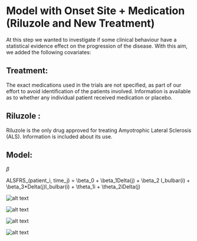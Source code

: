 # Model with Onset Site + Medication (Riluzole and New Treatment)

At this step we wanted to investigate if some clinical behaviour have a statistical evidence effect on the progression of the disease. With this aim, we added the following covariates:

## Treatment:
The exact medications used in the trials are not specified, as part of our effort to avoid identification of the patients involved. Information is available as to whether any individual patient received medication or placebo.

## Riluzole :
Riluzole is the only drug approved for treating Amyotrophic Lateral Sclerosis (ALS). Information is included about its use.

## Model:

$\beta$

ALSFRS_(patient_i, time_j) = \beta_0 + \beta_1Delta(j) + \beta_2 I_bulbar(i) + \beta_3*Delta(j)I_bulbar(i) + \theta_1i + \theta_2iDelta(j)

![alt text](https://github.com/massimiliano96/ALS_Bayesian_Analysis/blob/master/model3/images/plot_b_Treatment.%20jpeg)

![alt text](https://github.com/massimiliano96/ALS_Bayesian_Analysis/blob/master/model3/images/plot_b_Treatment_interaction.%20jpeg)

![alt text](https://github.com/massimiliano96/ALS_Bayesian_Analysis/blob/master/model3/images/plot_b_Riluzole.%20jpeg)

![alt text](https://github.com/massimiliano96/ALS_Bayesian_Analysis/blob/master/model3/images/plot_b_Riluzole_interaction.%20jpeg)
